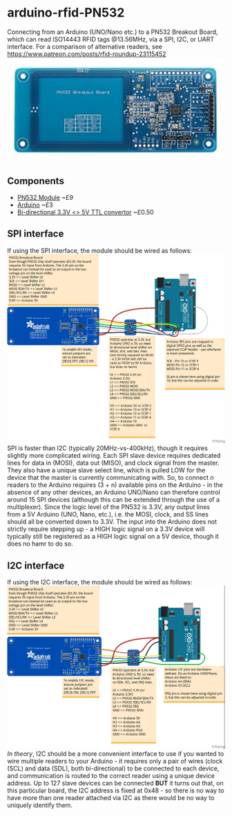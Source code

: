 # arduino-rfid-PN532

Connecting from an Arduino (UNO/Nano etc.) to a PN532 Breakout Board, which can read ISO14443 RFID tags @13.56MHz, via a SPI, I2C, or UART interface. For a comparison of alternative readers, see https://www.patreon.com/posts/rfid-roundup-23115452
![PN532 Breakout Board](https://raw.githubusercontent.com/playfultechnology/arduino-rfid-PN532/master/documentation/PN532%20Breakout%20Board.jpg)

## Components
- [PN532 Module](https://www.banggood.com/NFC-PN532-Module-RFID-Near-Field-Communication-Reader-13_56MHZ-Compatible-With-Arduino-p-1263964.html) ~£9
- [Arduino](https://www.banggood.com/ATmega328P-Nano-V3-Controller-Board-Compatible-Arduino-p-940937.html) ~£3
- [Bi-directional 3.3V <> 5V TTL convertor](https://www.aliexpress.com/item/IIC-I2C-Logic-Level-Converter-Bi-Directional-Module-5V-to-3-3V-For-Arduino/1972814600.html) ~£0.50

## SPI interface
If using the SPI interface, the module should be wired as follows:
![PN532 to Arduino using I2C interface](https://raw.githubusercontent.com/playfultechnology/arduino-rfid-PN532/master/wiring/PN532%20SPI_bb.jpg)
SPI is faster than I2C (typically 20MHz-vs-400kHz), though it requires slightly more complicated wiring. Each SPI slave device requires dedicated lines for data in (MOSI), data out (MISO), and clock signal from the master. They also have a unique slave select line, which is pulled LOW for the device that the master is currently communicating with. So, to connect *n* readers to the Arduino requires (3 + n) available pins on the Arduino - in the absence of any other devices, an Arduino UNO/Nano can therefore control around 15 SPI devices (although this can be extended through the use of a multiplexer). 
Since the logic level of the PN532 is 3.3V, any output lines from a 5V Arduino (UNO, Nano, etc.), i.e. the MOSI, clock, and SS lines should all be converted down to 3.3V. The input into the Arduino does not strictly require stepping up - a HIGH logic signal on a 3.3V device will typically still be registered as a HIGH logic signal on a 5V device, though it does no hamr to do so.

## I2C interface
If using the I2C interface, the module should be wired as follows:
![PN532 to Arduino using I2C interface](https://raw.githubusercontent.com/playfultechnology/arduino-rfid-PN532/master/wiring/PN532%20I2C_bb.jpg)
*In theory*, I2C should be a more convenient interface to use if you wanted to wire multiple readers to your Arduino - it requires only a pair of wires (clock (SCL) and data (SDL), both bi-directional) to be connected to each device, and communication is routed to the correct reader using a unique device address. Up to 127 slave devices can be connected   **BUT** it turns out that, on this particular board, the I2C address is fixed at 0x48 - so there is no way to have more than one reader attached via I2C as there would be no way to uniquely identify them.
